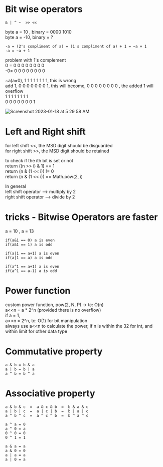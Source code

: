 # Bit wise operators  
```
& | ^ ~  >> <<     
```
byte a = 10 , binary = 0000 1010  
byte a = -10, binary = ?  

```
-a = (2's compliment of a) = (1's compliment of a) + 1 = ~a + 1  
-a = ~a + 1  
```

problem with 1's complement  
0 = 0 0 0 0 0 0 0 0   
-0= 0 0 0 0 0 0 0 0   

~a(a=0), 1 1 1 1 1 1 1 1, this is wrong  
add 1, 0 0 0 0 0 0 0 1, this will become, 0 0 0 0 0 0 0 0 , the added 1 will overflow  
1 1 1 1 1 1 1 1  
0 0 0 0 0 0 0 1   

![Screenshot 2023-01-18 at 5 29 58 AM](https://user-images.githubusercontent.com/16437905/213038494-3690c252-b765-40e6-a1f3-40cc55faffb4.png)


# Left and Right shift 
for left shift  <<, the MSD digit should be disguarded   
for right shift >>, the MSD digit should be retained   

to check if the ith bit is set or not  
return ((n >> i) & 1) == 1  
return (n & (1 << i)) != 0  
return (n & (1 << i)) == Math.pow(2, i)  

In general  
left shift operator  --> multiply by 2  
right shift operator --> divide by 2

# tricks - Bitwise Operators are faster  
a = 10 , a = 13  

```
if(a&1 == 0) a is even  
if(a&1 == 1) a is odd  

if(a|1 == a+1) a is even  
if(a|1 == a) a is odd    

if(a^1 == a+1) a is even  
if(a^1 == a-1) a is odd    
```

# Power function
custom power function, pow(2, N, P) -> tc: O(n)  
a<<n = a * 2^n  (provided there is no overflow)  
if a = 1,   
a<<n = 2^n, tc: O(1) for bit manipulation  
always use a<<n to calculate the power, if n is within the 32 for int, and within limit for other data type   

# Commutative property    
```
a & b = b & a  
a | b = b | a  
a ^ b = b ^ a  
```

# Associative property  
```
a & b & c  =  a & c & b  =  b & a & c  
a | b | c  =  a | c | b  =  b | a | c  
a ^ b ^ c  =  a ^ c ^ b  =  b ^ a ^ c  
```
```
a ^ a = 0  
a ^ 0 = a  
0 ^ 0 = 0  
0 ^ 1 = 1
```
```
a & a = a  
a & 0 = 0  
a | a = a  
a | 0 = a 
```
